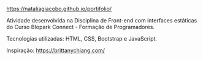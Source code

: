 https://nataliagiacobo.github.io/portifolio/

Atividade desenvolvida na Disciplina de Front-end com interfaces estáticas do Curso BIopark Connect - Formação de Programadores.

Tecnologias utilizadas: HTML, CSS, Bootstrap e JavaScript.

Inspiração: https://brittanychiang.com/
